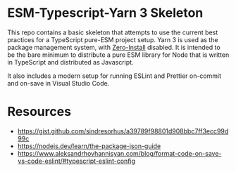 # ESM-Typescript-Yarn 3 Skeleton

This repo contains a basic skeleton that attempts to use the current best
practices for a TypeScript pure-ESM project setup. Yarn 3 is used as the package
management system, with
[Zero-Install](https://yarnpkg.com/features/zero-installs) disabled. It is
intended to be the bare minimum to distribute a pure ESM library for Node that
is written in TypeScript and distributed as Javascript.

It also includes a modern setup for running ESLint and Prettier on-commit and
on-save in Visual Studio Code.

# Resources
- https://gist.github.com/sindresorhus/a39789f98801d908bbc7ff3ecc99d99c
- https://nodejs.dev/learn/the-package-json-guide
- https://www.aleksandrhovhannisyan.com/blog/format-code-on-save-vs-code-eslint/#typescript-eslint-config
